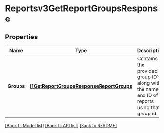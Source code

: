 # Reportsv3GetReportGroupsResponse

## Properties
Name | Type | Description | Notes
------------ | ------------- | ------------- | -------------
**Groups** | [**[]GetReportGroupsResponseReportGroups**](GetReportGroupsResponseReportGroups.md) | Contains all the provided group ID&#x27;s along with the name and ID of reports using that group id. | [optional] [default to null]

[[Back to Model list]](../README.md#documentation-for-models) [[Back to API list]](../README.md#documentation-for-api-endpoints) [[Back to README]](../README.md)

